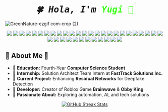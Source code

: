 
<h1 align="center">
  <samp>
    <b><i>
      🍀 Hola, I'm <span style="color: #39FF14;">Yugi 🍃 </span>
    </i></b>
  </samp>
</h1>

![GreenNature-ezgif com-crop (2)](https://github.com/user-attachments/assets/62c4067e-05b4-4601-8119-43437737962e)

<p align="center">
<img src="https://img.shields.io/badge/-Rust-8BC34A?logo=rust&logoColor=white&style=for-the-badge" />
<img src="https://img.shields.io/badge/-Figma-7CB342?logo=figma&logoColor=white&style=for-the-badge" />
<img src="https://img.shields.io/badge/-Kotlin-9CCC65?logo=kotlin&logoColor=white&style=for-the-badge" />
<img src="https://img.shields.io/badge/-Swift-689F38?logo=swift&logoColor=white&style=for-the-badge" />
<img src="https://img.shields.io/badge/-TypeScript-558B2F?logo=typescript&logoColor=white&style=for-the-badge" />
<img src="https://img.shields.io/badge/-Dart-7DB342?logo=dart&logoColor=white&style=for-the-badge" />
<img src="https://img.shields.io/badge/-Laravel-AED581?logo=laravel&logoColor=white&style=for-the-badge" />
<img src="https://img.shields.io/badge/-Node.js-6EAE24?logo=nodedotjs&logoColor=white&style=for-the-badge" />
<img src="https://img.shields.io/badge/-Git-C5F1A5?logo=git&logoColor=black&style=for-the-badge" />
<img src="https://img.shields.io/badge/-HTML5-8BC34A?logo=html5&logoColor=white&style=for-the-badge" />
<img src="https://img.shields.io/badge/-CSS3-689F38?logo=css3&logoColor=white&style=for-the-badge" />
<img src="https://img.shields.io/badge/-TailwindCSS-558B2F?logo=tailwindcss&logoColor=black&style=for-the-badge" />
<img src="https://img.shields.io/badge/-Linux-C0CA33?logo=linux&logoColor=black&style=for-the-badge" />
<img src="https://img.shields.io/badge/-SQLite-6AA34A?logo=sqlite&logoColor=white&style=for-the-badge" />
<img src="https://img.shields.io/badge/-MongoDB-9CCC65?logo=mongodb&logoColor=white&style=for-the-badge" />
<img src="https://img.shields.io/badge/-JavaScript-F0F4C3?logo=javascript&logoColor=black&style=for-the-badge" />
<img src="https://img.shields.io/badge/-Python-8BC34A?logo=python&logoColor=white&style=for-the-badge" />
<img src="https://img.shields.io/badge/-Java-689F38?logo=java&logoColor=white&style=for-the-badge" />
<img src="https://img.shields.io/badge/-Adobe%20Illustrator-AED581?logo=adobeillustrator&logoColor=white&style=for-the-badge" />
<img src="https://img.shields.io/badge/-PHP-C5E1A5?logo=php&logoColor=black&style=for-the-badge" />
<img src="https://img.shields.io/badge/-C++-7CB342?logo=cplusplus&logoColor=white&style=for-the-badge" />
<img src="https://img.shields.io/badge/-Photoshop-8BC34A?logo=adobephotoshop&logoColor=black&style=for-the-badge" />
<img src="https://img.shields.io/badge/-Unity-558B2F?logo=unity&logoColor=white&style=for-the-badge" />
<img src="https://img.shields.io/badge/-Flutter-7EBD14?logo=flutter&logoColor=white&style=for-the-badge" />
<img src="https://img.shields.io/badge/-Firebase-AED581?logo=firebase&logoColor=black&style=for-the-badge" />
<img src="https://img.shields.io/badge/-Power%20BI-C0CA33?logo=powerbi&logoColor=black&style=for-the-badge" />
<img src="https://img.shields.io/badge/-Amazon%20Redshift-8BC34A?logo=amazonaws&logoColor=white&style=for-the-badge" />
<img src="https://img.shields.io/badge/-AWS%20Glue-9CCC65?logo=amazonaws&logoColor=white&style=for-the-badge" />
<img src="https://img.shields.io/badge/-AWS%20S3-7CB342?logo=amazons3&logoColor=white&style=for-the-badge" />
<img src="https://img.shields.io/badge/-Amazon%20Athena-689F38?logo=amazonaws&logoColor=white&style=for-the-badge" />
<img src="https://img.shields.io/badge/-Qlik-AED581?logo=qlik&logoColor=white&style=for-the-badge" />
<img src="https://img.shields.io/badge/-Tableau-6DB342?logo=tableau&logoColor=black&style=for-the-badge" />
<img src="https://img.shields.io/badge/-Azure%20Synapse-C5E1A5?logo=microsoftazure&logoColor=black&style=for-the-badge" />
<img src="https://img.shields.io/badge/-Django-7CB342?logo=django&logoColor=white&style=for-the-badge" />
<img src="https://img.shields.io/badge/-Roblox%20Luau-558B2F?logo=roblox&logoColor=white&style=for-the-badge" />
<img src="https://img.shields.io/badge/ReactJS-8BC34A?logo=reactjs&logoColor=white&style=for-the-badge" />
<img src="https://img.shields.io/badge/-NextJS-AED581?logo=nextjs&logoColor=white&style=for-the-badge" />

</p>


## 🌲 About Me 🌿  
- 🎋 **Education:** Fourth-Year **Computer Science Student**  
- 🌳 **Internship:** Solution Architect Team Intern at **FastTrack Solutions Inc.**  
- 🍃 **Current Project:** Enhancing **Residual Networks** for Deepfake Detection  
- 🌱 **Developer:** Creator of Roblox Game **Brainwave** & **Obby King**  
- 🌴 **Passionate About:** Exploring automation, AI, and tech solutions  


<p align="center">
  <a href="https://git.io/streak-stats">
    <img src="https://streak-stats.demolab.com/?user=RaffyAldiny&theme=dark&hide_border=true&background=0D1117&ring=6AAA64&fire=4CAF50&currStreakNum=81C784&sideNums=A5D6A7&currStreakLabel=9CCC65&sideLabels=C8E6C9&dates=81C784" 
    alt="GitHub Streak Stats" />
  </a>
</p>


<!-- 3D Contribution Graph 
<!--  <p align="center">
  <img src="./profile-3d-contrib/profile-night-rainbow.svg" alt="3D GitHub Contributions" width="70%">
</p>
-->

